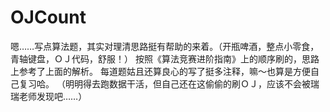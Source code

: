 # OJCount
嗯……写点算法题，其实对理清思路挺有帮助的来着。（开瓶啤酒，整点小零食，青轴键盘，ＯＪ代码，舒服！）
按照《算法竞赛进阶指南》上的顺序刷的，思路上参考了上面的解析。
每道题姑且还算良心的写了挺多注释，嘛～也算是方便自己复习哈。
（明明得去跑数据干活，但自己还在这偷偷的刷ＯＪ，应该不会被瑞瑞老师发现吧……）
